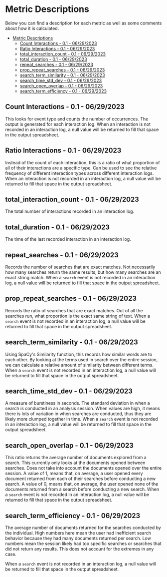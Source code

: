 # Metric Descriptions

Below you can find a description for each metric as well as some comments about how it is calculated.

- [Metric Descriptions](#metric-descriptions)
  - [Count Interactions - 0.1 - 06/29/2023](#count-interactions---01---06292023)
  - [Ratio Interactions - 0.1 - 06/29/2023](#ratio-interactions---01---06292023)
  - [total\_interaction\_count - 0.1 - 06/29/2023](#total_interaction_count---01---06292023)
  - [total\_duration - 0.1 - 06/29/2023](#total_duration---01---06292023)
  - [repeat\_searches - 0.1 - 06/29/2023](#repeat_searches---01---06292023)
  - [prop\_repeat\_searches - 0.1 - 06/29/2023](#prop_repeat_searches---01---06292023)
  - [search\_term\_similarity - 0.1 - 06/29/2023](#search_term_similarity---01---06292023)
  - [search\_time\_std\_dev - 0.1 - 06/29/2023](#search_time_std_dev---01---06292023)
  - [search\_open\_overlap - 0.1 - 06/29/2023](#search_open_overlap---01---06292023)
  - [search\_term\_efficiency - 0.1 - 06/29/2023](#search_term_efficiency---01---06292023)

## Count Interactions - 0.1 - 06/29/2023

This looks for event type and counts the number of occurrences.
The output is generated for each interaction log.
When an interaction is not recorded in an interaction log, a null value will be returned to fill that space in the output spreadsheet.

## Ratio Interactions - 0.1 - 06/29/2023

Instead of the count of each interaction, this is a ratio of what proportion of all of their interactions are a specific type.
Can be used to see the relative frequency of different interaction types across different interaction logs.
When an interaction is not recorded in an interaction log, a null value will be returned to fill that space in the output spreadsheet.

## total_interaction_count - 0.1 - 06/29/2023

The total number of interactions recorded in an interaction log.

## total_duration - 0.1 - 06/29/2023

The time of the last recorded interaction in an interaction log.

## repeat_searches - 0.1 - 06/29/2023

Records the number of searches that are exact matches.
Not necessarily how many searches return the same results, but how many searches are an exact string match.
When a `search` event is not recorded in an interaction log, a null value will be returned to fill that space in the output spreadsheet.

## prop_repeat_searches - 0.1 - 06/29/2023

Records the ratio of searches that are exact matches.
Out of all the searches run, what proportion is the exact same string of text.
When a `search` event is not recorded in an interaction log, a null value will be returned to fill that space in the output spreadsheet.

## search_term_similarity - 0.1 - 06/29/2023

Using SpaCy's Similarity function, this records how similar words are to each other.
By looking at the terms used in search over the entire session, we can calculate a relative amount of similarity between different terms.
When a `search` event is not recorded in an interaction log, a null value will be returned to fill that space in the output spreadsheet.

## search_time_std_dev - 0.1 - 06/29/2023

A measure of burstiness in seconds.
The standard deviation in when a search is conducted in an analysis session.
When values are high, it means there is lots of variation in when searches are conducted, thus they are likely more clumped together in time.
When a `search` event is not recorded in an interaction log, a null value will be returned to fill that space in the output spreadsheet.

## search_open_overlap - 0.1 - 06/29/2023

This ratio returns the average number of documents explored from a search.
This currently only looks at the documents opened between searches.
Does not take into account the documents opened over the entire session.
A value of 1, means that, on average, a user opened every document returned from each of their searches before conducting a new search.
A value of 0, means that, on average, the user opened none of the documents returned from a search before conducting a new search.
When a `search` event is not recorded in an interaction log, a null value will be returned to fill that space in the output spreadsheet.

## search_term_efficiency - 0.1 - 06/29/2023

The average number of documents returned for the searches conducted by the individual.
High numbers here mean the user had inefficient search behavior because they had many documents returned per search.
Low numbers mean the session likely had too specific searches or searches that did not return any results.
This does not account for the extremes in any case.
<!-- todo: A function other than average may be better for evaluating the efficiency of the searches. -->
When a `search` event is not recorded in an interaction log, a null value will be returned to fill that space in the output spreadsheet.
